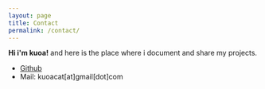```yaml
---
layout: page
title: Contact
permalink: /contact/
---
```

**Hi i'm kuoa!** and here is the place where i document and share my projects.

* [Github](http://github.com/kuoa)
* Mail: kuoacat[at]gmail[dot]com
